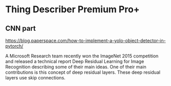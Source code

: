 # Thing Describer Premium Pro+

## CNN part
https://blog.paperspace.com/how-to-implement-a-yolo-object-detector-in-pytorch/

A Microsoft Research team recently won the ImageNet 2015 competition and released a technical report Deep Residual Learning for Image Recognition describing some of their main ideas.
One of their main contributions is this concept of deep residual layers. These deep residual layers use skip connections.

